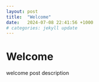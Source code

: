 ```yaml
---
layout: post
title:  "Welcome"
date:   2024-07-08 22:41:56 +1000
# categories: jekyll update
---
```


# Welcome 

welcome post description